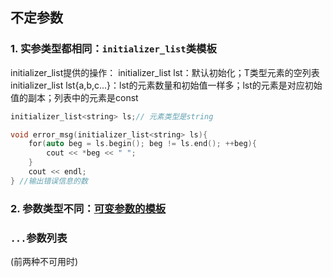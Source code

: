 ## 不定参数
### 1. 实参类型都相同：`initializer_list`类模板
initializer_list提供的操作：
initializer_list<T> lst：默认初始化；T类型元素的空列表
initializer_list<T> lst{a,b,c...}：lst的元素数量和初始值一样多；lst的元素是对应初始值的副本；列表中的元素是const

```cpp
initializer_list<string> ls;// 元素类型是string

void error_msg(initializer_list<string> ls){
    for(auto beg = ls.begin(); beg != ls.end(); ++beg){
        cout << *beg << " ";
    }
    cout << endl;
} //输出错误信息的数
```

### 2. 参数类型不同：[可变参数的模板](..\5.泛型\5.可变参数模板.md)
### `...`参数列表
(前两种不可用时)



